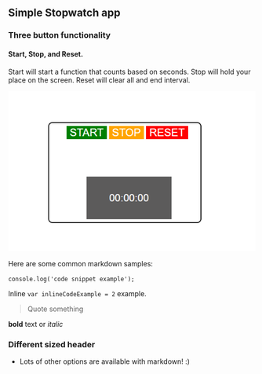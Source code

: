 ## Simple Stopwatch app

### Three button functionality
#### Start, Stop, and Reset.
Start will start a function that counts based on seconds. Stop will hold your place on the screen. Reset will clear all and end interval. &nbsp;</br>


![](simpleStopwatch.png)

Here are some common markdown samples:

```
console.log('code snippet example');
```

Inline `var inlineCodeExample = 2` example.

> Quote something

**bold** text or _italic_

### Different sized header

- Lots of other options are available with markdown! :) 
